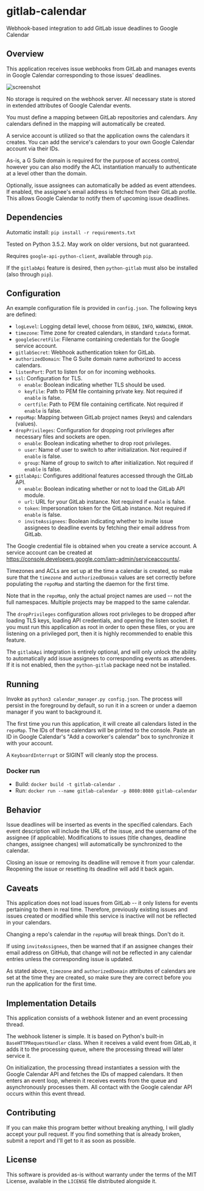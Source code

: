 # gitlab-calendar
Webhook-based integration to add GitLab issue deadlines to Google Calendar

## Overview

This application receives issue webhooks from GitLab and manages events in
Google Calendar corresponding to those issues' deadlines.

![screenshot](http://i.imgur.com/A4AGrU1.png)

No storage is required on the webhook server. All necessary state is stored in
extended attributes of Google Calendar events.

You must define a mapping between GitLab repositories and calendars. Any
calendars defined in the mapping will automatically be created.

A service account is utilized so that the application owns the calendars it
creates. You can add the service's calendars to your own Google Calendar account
via their IDs.

As-is, a G Suite domain is required for the purpose of access control, however
you can also modify the ACL instantiation manually to authenticate at a level
other than the domain.

Optionally, issue assignees can automatically be added as event attendees. If
enabled, the assignee's email address is fetched from their GitLab profile. This
allows Google Calendar to notify them of upcoming issue deadlines.

## Dependencies

Automatic install: `pip install -r requirements.txt`

Tested on Python 3.5.2. May work on older versions, but not guaranteed.

Requires `google-api-python-client`, available through `pip`.

If the `gitlabApi` feature is desired, then `python-gitlab` must also be
installed (also through `pip`).

## Configuration

An example configuration file is provided in `config.json`. The following
keys are defined:

- `logLevel`: Logging detail level, choose from `DEBUG`, `INFO`, `WARNING`,
  `ERROR`.
- `timezone`: Time zone for created calendars, in standard `tzdata` format.
- `googleSecretFile`: Filename containing credentials for the Google service
  account.
- `gitlabSecret`: Webhook authentication token for GitLab.
- `authorizedDomain`: The G Suite domain name authorized to access calendars.
- `listenPort`: Port to listen for on for incoming webhooks.
- `ssl`: Configuration for TLS.
    - `enable`: Boolean indicating whether TLS should be used.
    - `keyfile`: Path to PEM file containing private key. Not required if
      `enable` is false.
    - `certfile`: Path to PEM file containing certificate. Not required if
      `enable` is false.
- `repoMap`: Mapping between GitLab project names (keys) and calendars (values).
- `dropPrivileges`: Configuration for dropping root privileges after necessary
  files and sockets are open.
   - `enable`: Boolean indicating whether to drop root privileges.
   - `user`: Name of user to switch to after initialization. Not required if
     `enable` is false.
   - `group`: Name of group to switch to after initialization. Not required if
     `enable` is false.
- `gitlabApi`: Configures additional features accessed through the GitLab API.
   - `enable`: Boolean indicating whether or not to load the GitLab API module.
   - `url`: URL for your GitLab instance. Not required if `enable` is false.
   - `token`: Impersonation token for the GitLab instance. Not required if
     `enable` is false.
   - `inviteAssignees`: Boolean indicating whether to invite issue assignees to
     deadline events by fetching their email address from GitLab.

The Google credential file is obtained when you create a service account. A
service account can be created at
https://console.developers.google.com/iam-admin/serviceaccounts/.

Timezones and ACLs are set up at the time a calendar is created, so make sure
that the `timezone` and `authorizedDomain` values are set correctly before
populating the `repoMap` and starting the daemon for the first time.

Note that in the `repoMap`, only the actual project names are used -- not the
full namespaces. Multiple projects may be mapped to the same calendar.

The `dropPrivileges` configuration allows root privileges to be dropped after
loading TLS keys, loading API credentials, and opening the listen socket. If you
must run this application as root in order to open these files, or you are
listening on a privileged port, then it is highly recommended to enable this
feature.

The `gitlabApi` integration is entirely optional, and will only unlock the
ability to automatically add issue assignees to corresponding events as
attendees. If it is not enabled, then the `python-gitlab` package need not be
installed.

## Running

Invoke as `python3 calendar_manager.py config.json`. The process will persist in
the foreground by default, so run it in a screen or under a daemon manager if
you want to background it.

The first time you run this application, it will create all calendars listed
in the `repoMap`. The IDs of these calendars will be printed to the console.
Paste an ID in Google Calendar's "Add a coworker's calendar" box to synchronize
it with your account.

A `KeyboardInterrupt` or SIGINT will cleanly stop the process.

### Docker run

- Build: `docker build -t gitlab-calendar .`
- Run: `docker run --name gitlab-calendar -p 8080:8080 gitlab-calendar`

## Behavior

Issue deadlines will be inserted as events in the specified calendars. Each
event description will include the URL of the issue, and the username of the
assignee (if applicable). Modifications to issues (title changes, deadline
changes, assignee changes) will automatically be synchronized to the calendar.

Closing an issue or removing its deadline will remove it from your calendar.
Reopening the issue or resetting its deadline will add it back again.

## Caveats

This application does not load issues from GitLab -- it only listens for events
pertaining to them in real time. Therefore, previously existing issues and
issues created or modified while this service is inactive will not be reflected
in your calendars.

Changing a repo's calendar in the `repoMap` will break things. Don't do it.

If using `inviteAssignees`, then be warned that if an assignee changes their
email address on GitHub, that change will not be reflected in any calendar
entries unless the corresponding issue is updated.

As stated above, `timezone` and `authorizedDomain` attributes of calendars
are set at the time they are created, so make sure they are correct before
you run the application for the first time.

## Implementation Details

This application consists of a webhook listener and an event processing thread.

The webhook listener is simple. It is based on Python's built-in
`BaseHTTPRequestHandler` class. When it receives a valid event from GitLab, it
adds it to the processing queue, where the processing thread will later service
it.

On initialization, the processing thread instantiates a session with the Google
Calendar API and fetches the IDs of mapped calendars. It then enters an event
loop, wherein it receives events from the queue and asynchronously processes
them. All contact with the Google calendar API occurs within this event thread.

## Contributing

If you can make this program better without breaking anything, I will gladly
accept your pull request. If you find something that is already broken, submit
a report and I'll get to it as soon as possible.

## License

This software is provided as-is without warranty under the terms of the MIT
License, available in the `LICENSE` file distributed alongside it.
